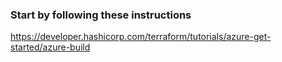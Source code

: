 ### Start by following these instructions
https://developer.hashicorp.com/terraform/tutorials/azure-get-started/azure-build